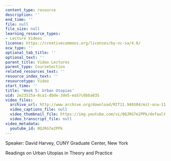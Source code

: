 ```yaml
---
content_type: resource
description: ''
end_time: ''
file: null
file_size: null
learning_resource_types:
- Lecture Videos
license: https://creativecommons.org/licenses/by-nc-sa/4.0/
ocw_type: ''
optional_tab_title: ''
optional_text: ''
parent_title: Video Lectures
parent_type: CourseSection
related_resources_text: ''
resource_index_text: ''
resourcetype: Video
start_time: ''
title: 'Week 5: Urban Utopias'
uid: 2e23525a-8ca1-dbde-3de5-ea57c8bba835
video_files:
  archive_url: http://www.archive.org/download/MIT11.949S04/mit-ocw-11.949-09feb2004-220k.mp4
  video_captions_file: null
  video_thumbnail_file: https://img.youtube.com/vi/0QJRG7e2PPk/default.jpg
  video_transcript_file: null
video_metadata:
  youtube_id: 0QJRG7e2PPk
---
```


Speaker: David Harvey, CUNY Graduate Center, New York

Readings on Urban Utopias in Theory and Practice

